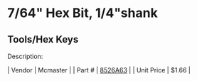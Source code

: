# 7/64" Hex Bit, 1/4"shank
## Tools/Hex Keys
Description: 	 

| Vendor | Mcmaster | 
| Part # | [8526A63](http://www.mcmaster.com/) | 
| Unit Price | $1.66 | 
